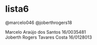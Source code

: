 # lista6
@marcelo046 @joberthrogers18

Marcelo Araújo dos Santos 16/0035481 <br/>
Joberth Rogers Tavares Costa 16/0128013
